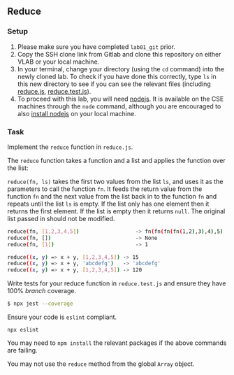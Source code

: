 ## Reduce

### Setup
1. Please make sure you have completed `lab01_git` prior.
1. Copy the SSH clone link from Gitlab and clone this repository on either VLAB or your local machine. 
2. In your terminal, change your directory (using the `cd` command) into the newly cloned lab. To check if you have done this correctly, type `ls` in this new directory to see if you can see the relevant files (including [reduce.js](reduce.js), [reduce.test.js](reduce.test.js)).
3. To proceed with this lab, you will need [nodejs](https://nodejs.org/en/). It is available on the CSE machines through the `node` command, although you are encouraged to also [install nodejs](https://nodejs.org/en/download/) on your local machine.

### Task
Implement the `reduce` function in `reduce.js`.

The `reduce` function takes a function and a list and applies the function over the list:

`reduce(fn, ls)` takes the first two values from the list `ls`, and uses it as the parameters to call the function `fn`. It feeds the return value from the function `fn` and the next value from the list back in to the function `fn` and repeats until the list `ls` is empty. If the list only has one element then it returns the first element. If the list is empty then it returns `null`. The original list passed in should not be modified.

```bash
reduce(fn, [1,2,3,4,5])                  -> fn(fn(fn(fn(1,2),3),4),5)
reduce(fn, [])                           -> None
reduce(fn, [1])                          -> 1

reduce((x, y) => x + y, [1,2,3,4,5]) -> 15
reduce((x, y) => x + y, 'abcdefg')   -> 'abcdefg'
reduce((x, y) => x + y, [1,2,3,4,5]) -> 120
```

Write tests for your reduce function in `reduce.test.js` and ensure they have 100% *branch* coverage.
```bash
$ npx jest --coverage
```

Ensure your code is `eslint` compliant.
```
npx eslint
```
You may need to `npm install` the relevant packages if the above commands are failing.

You may not use the `reduce` method from the global `Array` object. 
